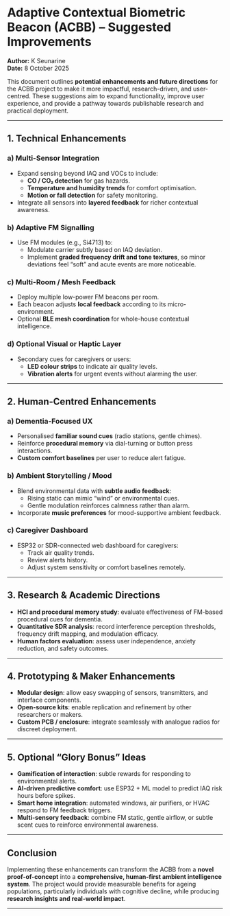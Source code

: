 # Adaptive Contextual Biometric Beacon (ACBB) – Suggested Improvements

**Author:** K Seunarine  
**Date:** 8 October 2025  

This document outlines **potential enhancements and future directions** for the ACBB project to make it more impactful, research-driven, and user-centred. These suggestions aim to expand functionality, improve user experience, and provide a pathway towards publishable research and practical deployment.

---

## 1. Technical Enhancements

### a) Multi-Sensor Integration
- Expand sensing beyond IAQ and VOCs to include:  
  - **CO / CO₂ detection** for gas hazards.  
  - **Temperature and humidity trends** for comfort optimisation.  
  - **Motion or fall detection** for safety monitoring.  
- Integrate all sensors into **layered feedback** for richer contextual awareness.

### b) Adaptive FM Signalling
- Use FM modules (e.g., Si4713) to:  
  - Modulate carrier subtly based on IAQ deviation.  
  - Implement **graded frequency drift and tone textures**, so minor deviations feel “soft” and acute events are more noticeable.  

### c) Multi-Room / Mesh Feedback
- Deploy multiple low-power FM beacons per room.  
- Each beacon adjusts **local feedback** according to its micro-environment.  
- Optional **BLE mesh coordination** for whole-house contextual intelligence.

### d) Optional Visual or Haptic Layer
- Secondary cues for caregivers or users:  
  - **LED colour strips** to indicate air quality levels.  
  - **Vibration alerts** for urgent events without alarming the user.  

---

## 2. Human-Centred Enhancements

### a) Dementia-Focused UX
- Personalised **familiar sound cues** (radio stations, gentle chimes).  
- Reinforce **procedural memory** via dial-turning or button press interactions.  
- **Custom comfort baselines** per user to reduce alert fatigue.  

### b) Ambient Storytelling / Mood
- Blend environmental data with **subtle audio feedback**:  
  - Rising static can mimic “wind” or environmental cues.  
  - Gentle modulation reinforces calmness rather than alarm.  
- Incorporate **music preferences** for mood-supportive ambient feedback.  

### c) Caregiver Dashboard
- ESP32 or SDR-connected web dashboard for caregivers:  
  - Track air quality trends.  
  - Review alerts history.  
  - Adjust system sensitivity or comfort baselines remotely.

---

## 3. Research & Academic Directions

- **HCI and procedural memory study**: evaluate effectiveness of FM-based procedural cues for dementia.  
- **Quantitative SDR analysis**: record interference perception thresholds, frequency drift mapping, and modulation efficacy.  
- **Human factors evaluation**: assess user independence, anxiety reduction, and safety outcomes.

---

## 4. Prototyping & Maker Enhancements

- **Modular design**: allow easy swapping of sensors, transmitters, and interface components.  
- **Open-source kits**: enable replication and refinement by other researchers or makers.  
- **Custom PCB / enclosure**: integrate seamlessly with analogue radios for discreet deployment.  

---

## 5. Optional “Glory Bonus” Ideas

- **Gamification of interaction**: subtle rewards for responding to environmental alerts.  
- **AI-driven predictive comfort**: use ESP32 + ML model to predict IAQ risk hours before spikes.  
- **Smart home integration**: automated windows, air purifiers, or HVAC respond to FM feedback triggers.  
- **Multi-sensory feedback**: combine FM static, gentle airflow, or subtle scent cues to reinforce environmental awareness.

---

## Conclusion

Implementing these enhancements can transform the ACBB from a **novel proof-of-concept** into a **comprehensive, human-first ambient intelligence system**. The project would provide measurable benefits for ageing populations, particularly individuals with cognitive decline, while producing **research insights and real-world impact**.

---
